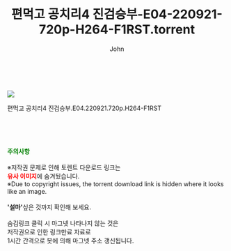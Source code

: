 ﻿---
layout: post
title:  "    편먹고 공치리4 진검승부-E04-220921-720p-H264-F1RST.torrent"
author: John
categories: [ TV ]
tags: [  ]
image: https://torrentrj54.com/uploadfile/full/44ef08ef4ba4bb9e797e6c7054391f654e6c3d02.jpg 
description: "    편먹고 공치리4 진검승부-E04-220921-720p-H264-F1RST torrent 정보 공유"
toc: true
toc_sticky: true
---

<br>
<p><img src="https://torrentrj54.com/uploadfile/full/44ef08ef4ba4bb9e797e6c7054391f654e6c3d02.jpg"/></p>
 편먹고 공치리4 진검승부.E04.220921.720p.H264-F1RST  
    
<br><br><br>
<p data-ke-size="size16"><b><span style="color: green;">주의사항</span></b><br /><br />※저작권 문제로 인해 토렌트 다운로드 링크는<br /><b><span style="color: red;">유사 이미지</span></b>에 숨겨뒀습니다.<br />※Due to copyright issues, the torrent download link is hidden where it looks like an image.<br /><br /><b>'설마'</b>싶은 것까지 확인해 보세요.<br /><br />숨김링크 클릭 시 마그넷 나타나지 않는 것은<br />저작권으로 인한 링크만료 자료로<br />1시간 간격으로 봇에 의해 마그넷 주소 갱신됩니다.</p>
